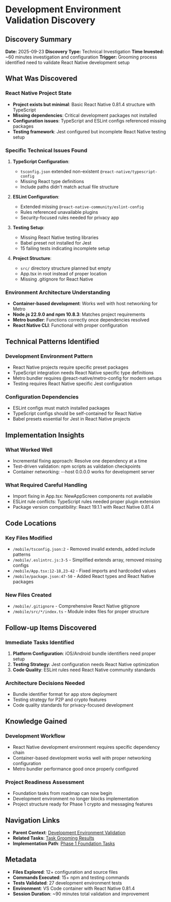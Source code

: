 # Development Environment Validation Discovery

## Discovery Summary
**Date:** 2025-09-23
**Discovery Type:** Technical Investigation
**Time Invested:** ~60 minutes investigation and configuration
**Trigger:** Grooming process identified need to validate React Native development setup

## What Was Discovered

### React Native Project State
- **Project exists but minimal**: Basic React Native 0.81.4 structure with TypeScript
- **Missing dependencies**: Critical development packages not installed
- **Configuration issues**: TypeScript and ESLint configs referenced missing packages
- **Testing framework**: Jest configured but incomplete React Native testing setup

### Specific Technical Issues Found
1. **TypeScript Configuration**:
   - `tsconfig.json` extended non-existent `@react-native/typescript-config`
   - Missing React type definitions
   - Include paths didn't match actual file structure

2. **ESLint Configuration**:
   - Extended missing `@react-native-community/eslint-config`
   - Rules referenced unavailable plugins
   - Security-focused rules needed for privacy app

3. **Testing Setup**:
   - Missing React Native testing libraries
   - Babel preset not installed for Jest
   - 15 failing tests indicating incomplete setup

4. **Project Structure**:
   - `src/` directory structure planned but empty
   - App.tsx in root instead of proper location
   - Missing .gitignore for React Native

### Environment Architecture Understanding
- **Container-based development**: Works well with host networking for Metro
- **Node.js 22.9.0 and npm 10.8.3**: Matches project requirements
- **Metro bundler**: Functions correctly once dependencies resolved
- **React Native CLI**: Functional with proper configuration

## Technical Patterns Identified

### Development Environment Pattern
- React Native projects require specific preset packages
- TypeScript integration needs React Native specific type definitions
- Metro bundler requires @react-native/metro-config for modern setups
- Testing requires React Native specific Jest configuration

### Configuration Dependencies
- ESLint configs must match installed packages
- TypeScript configs should be self-contained for React Native
- Babel presets essential for Jest in React Native projects

## Implementation Insights

### What Worked Well
- Incremental fixing approach: Resolve one dependency at a time
- Test-driven validation: npm scripts as validation checkpoints
- Container networking: --host 0.0.0.0 works for development server

### What Required Careful Handling
- Import fixing in App.tsx: NewAppScreen components not available
- ESLint rule conflicts: TypeScript rules needed proper plugin extension
- Package version compatibility: React 19.1.1 with React Native 0.81.4

## Code Locations

### Key Files Modified
- `/mobile/tsconfig.json:2` - Removed invalid extends, added include patterns
- `/mobile/.eslintrc.js:3-5` - Simplified extends array, removed missing configs
- `/mobile/App.tsx:12-18,23-42` - Fixed imports and hardcoded values
- `/mobile/package.json:47-50` - Added React types and React Native packages

### New Files Created
- `/mobile/.gitignore` - Comprehensive React Native gitignore
- `/mobile/src/*/index.ts` - Module index files for proper structure

## Follow-up Items Discovered

### Immediate Tasks Identified
1. **Platform Configuration**: iOS/Android bundle identifiers need proper setup
2. **Testing Strategy**: Jest configuration needs React Native optimization
3. **Code Quality**: ESLint rules need React Native community standards

### Architecture Decisions Needed
- Bundle identifier format for app store deployment
- Testing strategy for P2P and crypto features
- Code quality standards for privacy-focused development

## Knowledge Gained

### Development Workflow
- React Native development environment requires specific dependency chain
- Container-based development works well with proper networking configuration
- Metro bundler performance good once properly configured

### Project Readiness Assessment
- Foundation tasks from roadmap can now begin
- Development environment no longer blocks implementation
- Project structure ready for Phase 1 crypto and messaging features

## Navigation Links
- **Parent Context**: [Development Environment Validation](../../planning/development-environment-validation.md)
- **Related Tasks**: [Task Grooming Results](../../planning/groomed-backlog-2025-09-23.md)
- **Implementation Path**: [Phase 1 Foundation Tasks](../../planning/feature-roadmap/task-breakdown.md)

## Metadata
- **Files Explored**: 12+ configuration and source files
- **Commands Executed**: 15+ npm and testing commands
- **Tests Validated**: 27 development environment tests
- **Environment**: VS Code container with React Native 0.81.4
- **Session Duration**: ~90 minutes total validation and improvement